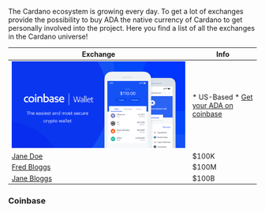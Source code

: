The Cardano ecosystem is growing every day. To get a lot of exchanges provide the possibility to buy ADA the native currency of Cardano to get personally involved into the project. Here you find a list of all the exchanges in the Cardano universe!

| Exchange         | Info |
| --------         | ------ |
| ![Coinbase](/assets/images/projects/exchanges-wallets/coinbase.png)   | * US-Based * <a href="https:www.coinbase.com/" target="_blank">Get your ADA on coinbase</a>|
| [Jane Doe](#)    | $100K  |
| [Fred Bloggs](#) | $100M  |
| [Jane Bloggs](#) | $100B  |                       

### Coinbase


